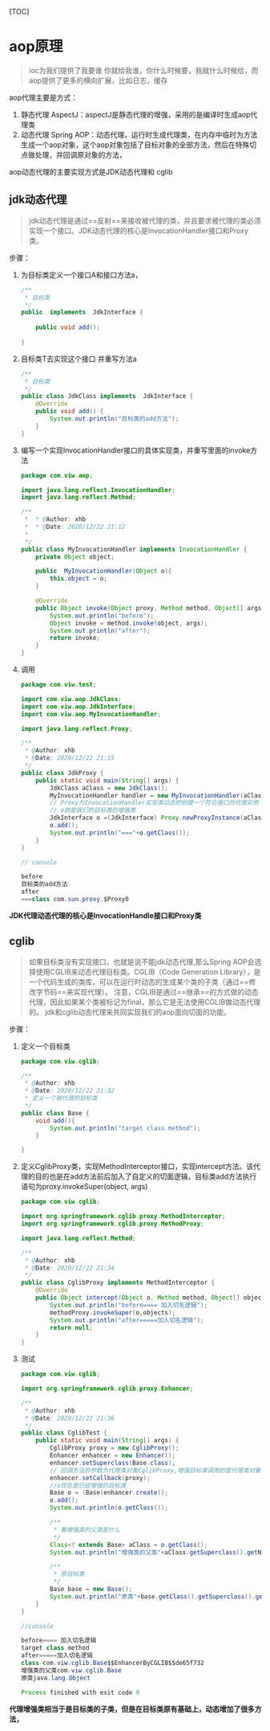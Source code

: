[TOC]



# aop原理



> ioc为我们提供了我要谁 你就给我谁，你什么时候要，我就什么时候给，而aop提供了更多的横向扩展，比如日志，缓存



aop代理主要是方式：

1. 静态代理  AspectJ：aspectJ是静态代理的增强，采用的是编译时生成aop代理类
2. 动态代理 Spring AOP：动态代理，运行时生成代理类，在内存中临时为方法生成一个aop对象，这个aop对象包括了目标对象的全部方法，然后在特殊切点做处理，并回调原对象的方法，



aop动态代理的主要实现方式是JDK动态代理和 cglib



## jdk动态代理

> jdk动态代理是通过==反射==来接收被代理的类，并且要求被代理的类必须实现一个接口。JDK动态代理的核心是InvocationHandler接口和Proxy类。



步骤：

1. 为目标类定义一个接口A和接口方法a，

   ```java
   /**
    * 目标类
    */
   public  implements  JdkInterface {
     
       public void add();
       
   }
   ```
   
2. 目标类T去实现这个接口 并重写方法a

   ```java
   /**
    * 目标类
    */
   public class JdkClass implements  JdkInterface {
       @Override
       public void add() {
           System.out.println("目标类的add方法");
       }
   }
   ```

   

3. 编写一个实现InvocationHandler接口的具体实现类，并重写里面的invoke方法

   ```java
   package com.viw.aop;
   
   import java.lang.reflect.InvocationHandler;
   import java.lang.reflect.Method;
   
   /**
    *  * @Author: xhb
    *  * @Date: 2020/12/22 21:12
    *
    */
   public class MyInvocationHandler implements InvocationHandler {
       private Object object;
   
       public  MyInvocationHandler(Object o){
           this.object = o;
       }
   
       @Override
       public Object invoke(Object proxy, Method method, Object[] args) throws Throwable {
           System.out.println("before");
           Object invoke = method.invoke(object, args);
           System.out.println("after");
           return invoke;
       }
   }
   
   ```

4. 调用

   ```java
   package com.viw.test;
   
   import com.viw.aop.JdkClass;
   import com.viw.aop.JdkInterface;
   import com.viw.aop.MyInvocationHandler;
   
   import java.lang.reflect.Proxy;
   
   /**
    * @Author: xhb
    * @Date: 2020/12/22 21:15
    */
   public class JdkProxy {
       public static void main(String[] args) {
           JdkClass aClass = new JdkClass();
           MyInvocationHandler handler = new MyInvocationHandler(aClass);
           // Proxy为InvocationHandler实现类动态的创建一个符合接口的代理实例
           // o就是我们的目标类的增强类
           JdkInterface o =(JdkInterface) Proxy.newProxyInstance(aClass.getClass().getClassLoader(),aClass.getClass().getInterfaces(),handler);
           o.add();
           System.out.println("==="+o.getClass());
       }
   }
   
   // console
   
   before
   目标类的add方法
   after
   ===class com.sun.proxy.$Proxy0
   ```




**JDK代理动态代理的核心是InvocationHandle接口和Proxy类**





## cglib

> 如果目标类没有实现接口，也就是说不能jdk动态代理,那么Spring AOP会选择使用CGLIB来动态代理目标类。CGLIB（Code Generation Library），是一个代码生成的类库，可以在运行时动态的生成某个类的子类（通过==修改字节码==来实现代理）。 注意，CGLIB是通过==继承==的方式做的动态代理，因此如果某个类被标记为final，那么它是无法使用CGLIB做动态代理的。 jdk和cglib动态代理来共同实现我们的aop面向切面的功能。





步骤：

1. 定义一个目标类

   ```java
   package com.viw.cglib;
   
   /**
    * @Author: xhb
    * @Date: 2020/12/22 21:32
    * 定义一个被代理的目标类
    */
   public class Base {
       void add(){
           System.out.println("target class method");
       }
   
   }
   
   ```

   

2. 定义CglibProxy类，实现MethodInterceptor接口，实现intercept方法。该代理的目的也是在add方法前后加入了自定义的切面逻辑，目标类add方法执行语句为proxy.invokeSuper(object, args)

   ```java
   package com.viw.cglib;
   
   import org.springframework.cglib.proxy.MethodInterceptor;
   import org.springframework.cglib.proxy.MethodProxy;
   
   import java.lang.reflect.Method;
   
   /**
    * @Author: xhb
    * @Date: 2020/12/22 21:34
    */
   public class CglibProxy implements MethodInterceptor {
       @Override
       public Object intercept(Object o, Method method, Object[] objects, MethodProxy methodProxy) throws Throwable {
           System.out.println("before==== 加入切名逻辑");
           methodProxy.invokeSuper(o,objects);
           System.out.println("after=====加入切名逻辑");
           return null;
       }
   }
   
   ```

3. 测试

   ```java
   package com.viw.cglib;
   
   import org.springframework.cglib.proxy.Enhancer;
   
   /**
    * @Author: xhb
    * @Date: 2020/12/22 21:36
    */
   public class CglibTest {
       public static void main(String[] args) {
           CglibProxy proxy = new CglibProxy();
           Enhancer enhancer = new Enhancer();
           enhancer.setSuperclass(Base.class);
           // 回调方法的参数为代理类对象CglibProxy,增强目标类调用的是代理类对象中的intercept方法
           enhancer.setCallback(proxy);
           //o现在是已经增强的目标类
           Base o = (Base)enhancer.create();
           o.add();
           System.out.println(o.getClass());
   
           /**
            * 看增强类的父类是什么
            */
           Class<? extends Base> aClass = o.getClass();
           System.out.println("增强类的父类"+aClass.getSuperclass().getName());
   
           /**
            * 原目标类
            */
           Base base = new Base();
           System.out.println("原类"+base.getClass().getSuperclass().getName());
       }
   }
   
   //console
   
   before==== 加入切名逻辑
   target class method
   after=====加入切名逻辑
   class com.viw.cglib.Base$$EnhancerByCGLIB$$de65f732
   增强类的父类com.viw.cglib.Base
   原类java.lang.Object
   
   Process finished with exit code 0
   
   ```

**代理增强类相当于是目标类的子类，但是在目标类原有基础上，动态增加了很多方法，**